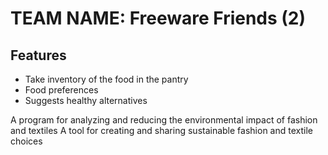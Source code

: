 # TEAM NAME: Freeware Friends (2)

## Features
- Take inventory of the food in the pantry
- Food preferences
- Suggests healthy alternatives

A program for analyzing and reducing the environmental impact of fashion and textiles
A tool for creating and sharing sustainable fashion and textile choices